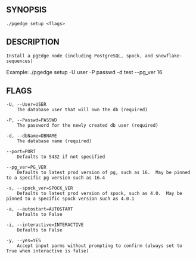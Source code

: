 
## SYNOPSIS
    ./pgedge setup <flags>

## DESCRIPTION
    Install a pgEdge node (including PostgreSQL, spock, and snowflake-sequences)

Example: ./pgedge setup -U user -P passwd -d test --pg_ver 16

## FLAGS
    -U, --User=USER
        The database user that will own the db (required)
    
    -P, --Passwd=PASSWD
        The password for the newly created db user (required)
    
    -d, --dbName=DBNAME
        The database name (required)
    
    --port=PORT
        Defaults to 5432 if not specified
    
    --pg_ver=PG_VER
        Defaults to latest prod version of pg, such as 16.  May be pinned to a specific pg version such as 16.4
    
    -s, --spock_ver=SPOCK_VER
        Defaults to latest prod version of spock, such as 4.0.  May be pinned to a specific spock version such as 4.0.1
    
    -a, --autostart=AUTOSTART
        Defaults to False
    
    -i, --interactive=INTERACTIVE
        Defaults to False
    
    -y, --yes=YES
        Accept input parms without prompting to confirm (always set to True when interactive is false)
    

